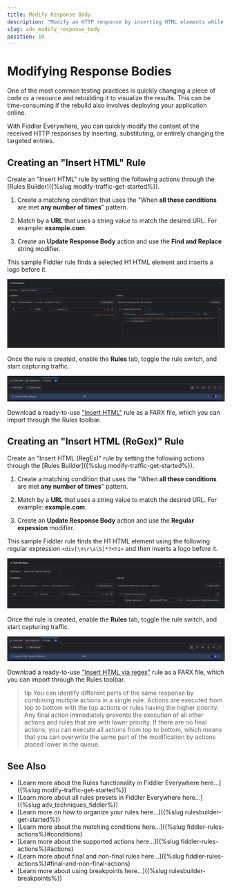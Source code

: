 ```yaml
---
title: Modify Response Body
description: "Modify an HTTP response by inserting HTML elements while using Fiddler's rules."
slug: adv_modify_response_body
position: 10
---
```


# Modifying Response Bodies

One of the most common testing practices is quickly changing a piece of code or a resource and rebuilding it to visualize the results. This can be time-consuming if the rebuild also involves deploying your application online.

With Fiddler Everywhere, you can quickly modify the content of the received HTTP responses by inserting, substituting, or entirely changing the targeted entries.

## Creating an "Insert HTML" Rule

Create an "Insert HTML" rule by setting the following actions through the [Rules Builder]({%slug modify-traffic-get-started%}).

1. Create a matching condition that uses the "When **all these conditions** are met **any number of times**" pattern. 

1. Match by a **URL** that uses a string value to match the desired URL. For example: **example.com**.

1. Create an **Update Response Body** action and use the **Find and Replace** string modifier.

This sample Fiddler rule finds a selected H1 HTML element and inserts a logo before it.

![Creating "Insert HTML" rule](../../images/advanced/adv-modify-insert-html.png)

Once the rule is created, enable the **Rules** tab, toggle the rule switch, and start capturing traffic.

![Activating the "Insert HTML" rule](../../images/advanced/adv-modify-insert-html-active.png)

Download a ready-to-use <a href="https://github.com/telerik/fiddler-everywhere/tree/master/rules/modify-insert-html" target="_blank">"Insert HTML"</a> rule as a FARX file, which you can import through the Rules toolbar.

## Creating an "Insert HTML (ReGex)" Rule

Create an "Insert HTML (RegEx)" rule by setting the following actions through the [Rules Builder]({%slug modify-traffic-get-started%}).

1. Create a matching condition that uses the "When **all these conditions** are met **any number of times**" pattern. 

1. Match by a **URL** that uses a string value to match the desired URL. For example: **example.com**.

1. Create an **Update Response Body** action and use the **Regular expession** modifier.

This sample Fiddler rule finds the H1 HTML element using the following regular expression `<div[\n\r\s\S]*?<h1>` and then inserts a logo before it.

![Creating "Insert HTML" rule](../../images/advanced/adv-modify-insert-html-regex.png)

Once the rule is created, enable the **Rules** tab, toggle the rule switch, and start capturing traffic.

![Activating the "Insert HTML" rule](../../images/advanced/adv-modify-insert-html-regex-active.png)

Download a ready-to-use <a href="https://github.com/telerik/fiddler-everywhere/tree/master/rules/modify-insert-html-regex" target="_blank">"Insert HTML via regex"</a> rule as a FARX file, which you can import through the Rules toolbar.

>tip You can identify different parts of the same response by combining multiple actions in a single rule. Actions are executed from top to bottom with the top actions or rules having the higher priority. Any final action immediately prevents the execution of all other actions and rules that are with lower priority. If there are no final actions, you can execute all actions from top to bottom, which means that you can overwrite the same part of the modification by actions placed lower in the queue.
 
## See Also

* [Learn more about the Rules functionality in Fiddler Everywhere here...]({%slug modify-traffic-get-started%})
* [Learn more about all rules presets in Fiddler Everywhere here...]({%slug adv_techniques_fiddler%})
* [Learn more on how to organize your rules here...]({%slug rulesbuilder-get-started%})
* [Learn more about the matching conditions here...]({%slug fiddler-rules-actions%}#conditions)
* [Learn more about the supported actions here...]({%slug fiddler-rules-actions%}#actions)
* [Learn more about final and non-final rules here...]({%slug fiddler-rules-actions%}#final-and-non-final-actions)
* [Learn more about using breakpoints here...]({%slug rulesbuilder-breakpoints%})